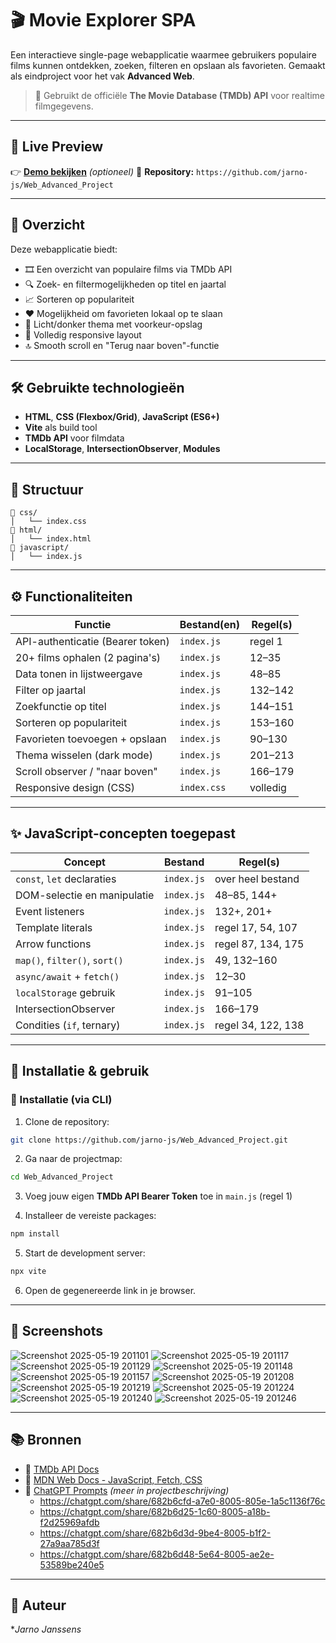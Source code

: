 # 🎬 Movie Explorer SPA

Een interactieve single-page webapplicatie waarmee gebruikers populaire films kunnen ontdekken, zoeken, filteren en opslaan als favorieten. Gemaakt als eindproject voor het vak **Advanced Web**.

> 🔗 Gebruikt de officiële **The Movie Database (TMDb) API** voor realtime filmgegevens.

---

## 🚀 Live Preview

👉 **[Demo bekijken](https://your-live-demo-link.com)** *(optioneel)*
📂 **Repository:** `https://github.com/jarno-js/Web_Advanced_Project`

---

## 📌 Overzicht

Deze webapplicatie biedt:

* 🎞️ Een overzicht van populaire films via TMDb API
* 🔍 Zoek- en filtermogelijkheden op titel en jaartal
* 📈 Sorteren op populariteit
* ❤️ Mogelijkheid om favorieten lokaal op te slaan
* 🌙 Licht/donker thema met voorkeur-opslag
* 📱 Volledig responsive layout
* 🔝 Smooth scroll en "Terug naar boven"-functie

---

## 🛠️ Gebruikte technologieën

* **HTML**, **CSS (Flexbox/Grid)**, **JavaScript (ES6+)**
* **Vite** als build tool
* **TMDb API** voor filmdata
* **LocalStorage**, **IntersectionObserver**, **Modules**

---

## 📂 Structuur

```
📁 css/
│   └── index.css
📁 html/
│   └── index.html
📁 javascript/
│   └── index.js

```

---


## ⚙️ Functionaliteiten

| Functie                          | Bestand(en)    | Regel(s)            |
|----------------------------------|----------------|---------------------|
| API-authenticatie (Bearer token) | `index.js`     | regel 1             |
| 20+ films ophalen (2 pagina's)   | `index.js`     | 12–35               |
| Data tonen in lijstweergave      | `index.js`     | 48–85               |
| Filter op jaartal                | `index.js`     | 132–142             |
| Zoekfunctie op titel             | `index.js`     | 144–151             |
| Sorteren op populariteit         | `index.js`     | 153–160             |
| Favorieten toevoegen + opslaan   | `index.js`     | 90–130              |
| Thema wisselen (dark mode)       | `index.js`     | 201–213             |
| Scroll observer / "naar boven"   | `index.js`     | 166–179             |
| Responsive design (CSS)          | `index.css`    | volledig            |

---

## ✨ JavaScript-concepten toegepast

| Concept                           | Bestand       | Regel(s)            |
|----------------------------------|---------------|---------------------|
| `const`, `let` declaraties       | `index.js`    | over heel bestand   |
| DOM-selectie en manipulatie      | `index.js`    | 48–85, 144+         |
| Event listeners                  | `index.js`    | 132+, 201+          |
| Template literals                | `index.js`    | regel 17, 54, 107   |
| Arrow functions                  | `index.js`    | regel 87, 134, 175  |
| `map()`, `filter()`, `sort()`    | `index.js`    | 49, 132–160         |
| `async/await` + `fetch()`        | `index.js`    | 12–30               |
| `localStorage` gebruik           | `index.js`    | 91–105              |
| IntersectionObserver             | `index.js`    | 166–179             |
| Condities (`if`, ternary)        | `index.js`    | regel 34, 122, 138  |

---

## 🧪 Installatie & gebruik

### 🔧 Installatie (via CLI)

1. Clone de repository:

```bash
git clone https://github.com/jarno-js/Web_Advanced_Project.git
```

2. Ga naar de projectmap:

```bash
cd Web_Advanced_Project
```

3. Voeg jouw eigen **TMDb API Bearer Token** toe in `main.js` (regel 1)

4. Installeer de vereiste packages:

```bash
npm install
```

5. Start de development server:

```bash
npx vite
```

6. Open de gegenereerde link in je browser.

---

## 📸 Screenshots
![Screenshot 2025-05-19 201101](https://github.com/user-attachments/assets/5bf51b5e-27e2-4da2-9b8b-7664e3ced488)
![Screenshot 2025-05-19 201117](https://github.com/user-attachments/assets/d51a7d5c-7021-4367-ab7d-b148cbfc0cd8)
![Screenshot 2025-05-19 201129](https://github.com/user-attachments/assets/2fbafb01-1b38-4677-b460-64d23de41606)
![Screenshot 2025-05-19 201148](https://github.com/user-attachments/assets/5e4389ae-f8ff-418f-b264-6b2ef2f9a228)
![Screenshot 2025-05-19 201157](https://github.com/user-attachments/assets/8e88161e-f11b-4aaa-b070-739d1c1aa9f5)
![Screenshot 2025-05-19 201208](https://github.com/user-attachments/assets/9ded4dea-3132-4a7e-8e81-543f5018694e)
![Screenshot 2025-05-19 201219](https://github.com/user-attachments/assets/e51c1167-cc82-4445-80ab-8cd9d558d143)
![Screenshot 2025-05-19 201224](https://github.com/user-attachments/assets/3a01c6aa-0d43-4602-b635-e822e5ce4958)
![Screenshot 2025-05-19 201240](https://github.com/user-attachments/assets/a56a2643-b159-4ceb-9619-779d16254400)
![Screenshot 2025-05-19 201246](https://github.com/user-attachments/assets/a9f6aa86-4dfd-41e5-b572-af8d03d8f00f)





---

## 📚 Bronnen

* 📖 [TMDb API Docs](https://developer.themoviedb.org)
* 📘 [MDN Web Docs - JavaScript, Fetch, CSS](https://developer.mozilla.org)
* 🤖 [ChatGPT Prompts](https://chatgpt.com/share/6821f38b-baec-8004-8d8d-598cfc0c9e43) *(meer in projectbeschrijving)*
  - https://chatgpt.com/share/682b6cfd-a7e0-8005-805e-1a5c1136f76c
  - https://chatgpt.com/share/682b6d25-1c60-8005-a18b-f2d25969afdb
  - https://chatgpt.com/share/682b6d3d-9be4-8005-b1f2-27a9aa785d3f
  - https://chatgpt.com/share/682b6d48-5e64-8005-ae2e-53589be240e5 
---

## 👤 Auteur

**Jarno Janssens*
